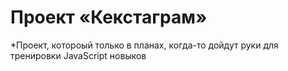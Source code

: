 # Проект «Кекстаграм»

*Проект, котороый только в планах, когда-то дойдут руки для тренировки JavaScript новыков
